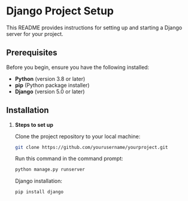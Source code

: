 # Django Project Setup

This README provides instructions for setting up and starting a Django server for your project.

## Prerequisites

Before you begin, ensure you have the following installed:

- **Python** (version 3.8 or later)
- **pip** (Python package installer)
- **Django** (version 5.0 or later)

## Installation

1. **Steps to set up**

   Clone the project repository to your local machine:

   ```bash
   git clone https://github.com/yourusername/yourproject.git
   ```

   Run this command in the command prompt:
   ```bash
   python manage.py runserver
   ```

   Django installation:
   ```bash
   pip install django
   ```
